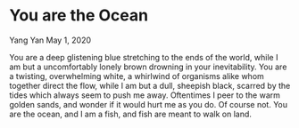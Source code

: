 # You are the Ocean

Yang Yan
May 1, 2020

You are a deep glistening blue
stretching to the ends of the world,
while I am but a uncomfortably lonely brown
drowning in your inevitability.
You are a twisting, overwhelming white,
a whirlwind of organisms alike whom together direct the flow,
while I am but a dull, sheepish black,
scarred by the tides which always seem to push me away.
Oftentimes I peer to the warm golden sands,
and wonder if it would hurt me as you do.
Of course not.
You are the ocean,
and I am a fish,
and fish are meant to walk on land.
